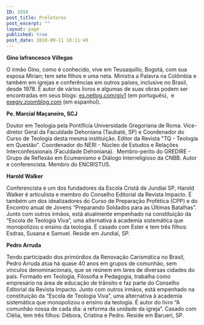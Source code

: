 ```yaml
---
ID: 1058
post_title: Preletores
post_excerpt: ""
layout: page
published: true
post_date: 2010-09-11 18:11:49
---
```

<strong>Gino Iafrancesco Villegas </strong>

O irmão Gino, como é conhecido, vive em Teusaquillo, Bogotá, com sua esposa Mirian; tem sete filhos e uma neta. Ministra a Palavra na Colômbia e também em igrejas e conferências em outros países, inclusive no Brasil, desde 1978. É autor de vários livros e algumas de suas obras podem ser encontradas em seus blogs: <a href="http://es.netlog.com/giv1">es.netlog.com/giv1</a> (em português),  e <a href="http://exegiv.zoomblog.com/">exegiv.zoomblog.com</a> (em espanhol).

<strong>Pe. Marcial Maçaneiro, SCJ</strong>

Doutor em Teologia pela Pontifícia Universidade Gregoriana de Roma. Vice-diretor Geral da Faculdade Dehoniana (Taubaté, SP) e Coordenador do Curso de Teologia desta mesma instituição. Editor da Revista "TQ - Teologia em Questão". Coordenador do NERI - Núcleo de Estudos e Relações Interconfessionais (Faculdade Dehoniana).  Membro-perito do GREDIRE - Grupo de Reflexão em Ecumenismo e Diálogo Interreligioso da CNBB. Autor e conferencista. Membro do ENCRISTUS.

<strong>Harold Walker</strong>

Conferencista e um dos fundadores da Escola Cristã de Jundiaí SP, Harold Walker é articulista e membro do Conselho Editorial da Revista Impacto. É também um dos idealizadores do Curso de Preparação Profética (CPP) e do Encontro anual de Jovens “Preparando Soldados para as Últimas Batalhas”. Junto com outros irmãos, está atualmente empenhado na constituição da “Escola de Teologia Viva”, uma alternativa à academia sistemática que monopolizou o ensino da teologia. É casado com Ester e tem três filhos: Esdras, Susana e Samuel. Reside em Jundiaí, SP.

<strong>Pedro Arruda</strong>

Tendo participado dos primórdios da Renovação Carismática no Brasil, Pedro Arruda atua há quase 40 anos em grupos de comunhão, sem vínculos denominacionais, que se reúnem em lares de diversas cidades do país. Formado em Teologia, Filosofia e Pedagogia, trabalha como empresário na área de educação de trânsito e faz parte do Conselho Editorial da Revista Impacto. Junto com outros irmãos, está empenhado na constituição da “Escola de Teologia Viva”, uma alternativa à academia sistemática que monopolizou o ensino da teologia. É autor do livro “A comunhão nossa de cada dia: a reforma da unidade da igreja”. Casado com Clélia, tem três filhos: Débora, Cristina e Pedro. Reside em Barueri, SP.